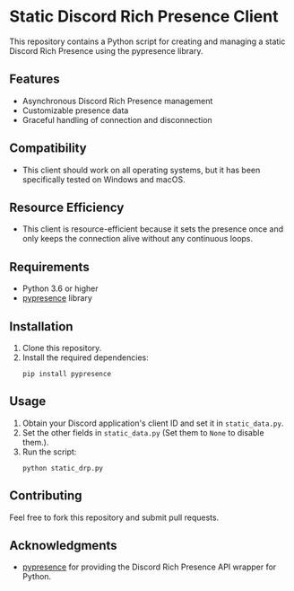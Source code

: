 # Static Discord Rich Presence Client

This repository contains a Python script for creating and managing a static Discord Rich Presence using the pypresence library.

## Features
- Asynchronous Discord Rich Presence management
- Customizable presence data
- Graceful handling of connection and disconnection

## Compatibility
- This client should work on all operating systems, but it has been specifically tested on Windows and macOS.

## Resource Efficiency
- This client is resource-efficient because it sets the presence once and only keeps the connection alive without any continuous loops.

## Requirements
- Python 3.6 or higher
- [pypresence](https://github.com/qwertyquerty/pypresence) library

## Installation
1. Clone this repository.
2. Install the required dependencies:
   ```
   pip install pypresence
   ```

## Usage
1. Obtain your Discord application's client ID and set it in `static_data.py`.
2. Set the other fields in `static_data.py` (Set them to `None` to disable them.).
3. Run the script:
   ```
   python static_drp.py
   ```

## Contributing
Feel free to fork this repository and submit pull requests.

## Acknowledgments
- [pypresence](https://github.com/qwertyquerty/pypresence) for providing the Discord Rich Presence API wrapper for Python.